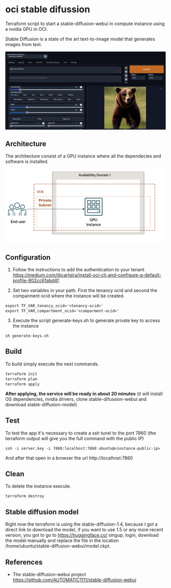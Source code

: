 # oci stable difussion
Terraform script to start a stable-diffusion-webui in compute instance using a nvidia GPU in OCI.

Stable Diffusion is a state of the art text-to-image model that generates images from text.

<img src="stable-diffusion-webui-sample.jpg" />

## Architecture

The architecture consist of a GPU instance where all the dependecies and software is installed.

<img src="architecture.drawio.png" />

## Configuration

1. Follow the instructions to add the authentication to your tenant https://medium.com/@carlgira/install-oci-cli-and-configure-a-default-profile-802cc61abd4f.

2. Set two variables in your path. First the tenancy ocid and second the comparment ocid where the instance will be created.

```
export TF_VAR_tenancy_ocid='<tenancy-ocid>'
export TF_VAR_compartment_ocid='<comparment-ocid>'
```

3. Execute the script generate-keys.sh to generate private key to access the instance
```
sh generate-keys.sh
```

## Build
To build simply execute the next commands. 
```
terraform init
terraform plan
terraform apply
```

**After applying, the service will be ready in about 20 minutes** (it will install OS dependencies, nvidia drivers, clone stable-difussion-webui and download stable-diffusion-model)

## Test
To test the app it's necessary to create a ssh tunel to the port 7860 (the terraform output will give you the full command with the public IP)

```
ssh -i server.key -L 7860:localhost:7860 ubuntu@<instance-public-ip>
```

And after that open in a browser the url http://localhost:7860

## Clean
To delete the instance execute.
```
terraform destroy
```

## Stable diffusion model
Right now the terraform is using the stable-diffusion-1.4, because I got a direct link to download the model, if you want to use 1.5 or any more recent version, you got to go to https://huggingface.co/ singup, login, download the model manually and replace the file in the location /home/ubuntu/stable-diffusion-webui/model.ckpt.

## References

- The stable-diffusion-webui project https://github.com/AUTOMATIC1111/stable-diffusion-webui